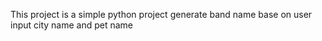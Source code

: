 This project is a simple python project generate band name base on user input city name and pet name